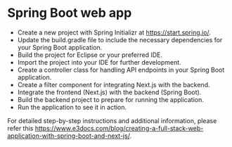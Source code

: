
# Spring Boot web app
- Create a new project with Spring Initializr at https://start.spring.io/.
- Update the build.gradle file to include the necessary dependencies for your Spring Boot application.
- Build the project for Eclipse or your preferred IDE.
- Import the project into your IDE for further development.
- Create a controller class for handling API endpoints in your Spring Boot application.
- Create a filter component for integrating Next.js with the backend.
- Integrate the frontend (Next.js) with the backend (Spring Boot).
- Build the backend project to prepare for running the application.
- Run the application to see it in action.

For detailed step-by-step instructions and additional information, please refer this https://www.e3docs.com/blog/creating-a-full-stack-web-application-with-spring-boot-and-next-js/.